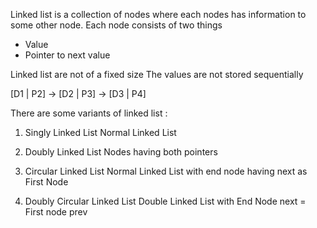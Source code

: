 Linked list is a collection of nodes where each nodes has information to some other node.
Each node consists of two things 
-  Value 
- Pointer to next value

Linked list are not of a fixed size 
The values are not stored sequentially

[D1 | P2] -> [D2 | P3] -> [D3 | P4]

There are some variants of linked list :

1) Singly Linked List 
	Normal Linked List 








2) Doubly Linked List
	Nodes having both pointers
3) Circular Linked List
	Normal Linked List with end node having next as First Node 
4) Doubly Circular Linked List 
	 Double Linked List with End Node next = First node prev
	 


